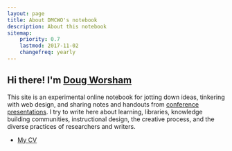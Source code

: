 ```yaml
---
layout: page
title: About DMCWO's notebook
description: About this notebook
sitemap:
    priority: 0.7
    lastmod: 2017-11-02
    changefreq: yearly
---
```

## Hi there! I'm [Doug Worsham](http://twitter.com/dmcwo)

This site is an experimental online notebook for jotting down ideas, tinkering with web design, and sharing notes and handouts from [conference presentations]({{site.url}}/presentations). I try to write here about learning, libraries, knowledge building communities, instructional design, the creative process, and the diverse practices of researchers and writers.

<ul class="actions">
	<li><a href="/about/cv/" class="button">My CV</a></li>
</ul>